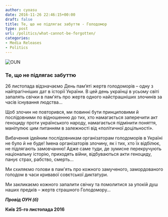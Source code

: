 ```yaml
---
author: cyoasu
date: 2016-11-26 22:46:15+00:00
draft: false
title: Те, що не підлягає забуттю - Голодомор
type: post
url: /politics/what-cannot-be-forgotten/
categories:
- Media Releases
- Politics
---
```


![OUN](http://www.ozeukes.com/wp-content/uploads/2015/08/OUN.png)



### **Те, що не підлягає забуттю**


26 листопада відзначаємо День пам’яті жертв голодоморів – одну з найтрагічніших дат в історії України. В цей день українці в усьому світі запалять свічки в пам'ять про жертв одного найстрашніших злочинів за часів існування людства…

Щоб злочин не повторився, ми повинні бути принциповими й послідовними по відношенню до тих, хто намагається заперечити акт геноциду проти українського народу, намагається підмінити поняття, маніпулює цим питанням в залежності від «політичної доцільності».

Вибачення ідейним послідовникам організаторам голодоморів в Україні не було й не буде! Імена організаторів злочину, як і тих, хто їх відбілює, не підлягають замовчанню! Адже саме туди, де зумисне перекручують національну історію, приходять війни, відбуваються акти геноциду, панує страх, рабство, смерть…

Ми схиляємо голови в пам'ять про кожного замученого, замордованого голодом в часи кривавої совєтської диктатури.

Ми закликаємо кожного запалити свічку та помолитися за упокій душ наших предків – жертв страшного Голодомору…


**_Провід ОУН (б)_**


**Київ 25-го листопада 2016**
